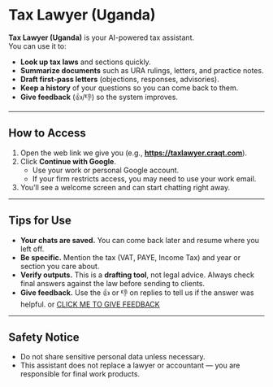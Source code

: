# Tax Lawyer (Uganda)

**Tax Lawyer (Uganda)** is your AI-powered tax assistant.  
You can use it to:
- **Look up tax laws** and sections quickly.
- **Summarize documents** such as URA rulings, letters, and practice notes.
- **Draft first-pass letters** (objections, responses, advisories).
- **Keep a history** of your questions so you can come back to them.
- **Give feedback** (👍/👎) so the system improves.

---

## How to Access
1. Open the web link we give you (e.g., **https://taxlawyer.craqt.com**).
2. Click **Continue with Google**.
   - Use your work or personal Google account.
   - If your firm restricts access, you may need to use your work email.
3. You’ll see a welcome screen and can start chatting right away.

---

## Tips for Use
- **Your chats are saved.** You can come back later and resume where you left off.
- **Be specific.** Mention the tax (VAT, PAYE, Income Tax) and year or section you care about.
- **Verify outputs.** This is a **drafting tool**, not legal advice. Always check final answers against the law before sending to clients.
- **Give feedback.** Use the 👍 or 👎 on replies to tell us if the answer was helpful. or [CLICK ME TO GIVE FEEDBACK](https://forms.gle/mE8CqtMDmxwxv7H86)

---

## Safety Notice
- Do not share sensitive personal data unless necessary.
- This assistant does not replace a lawyer or accountant — you are responsible for final work products.